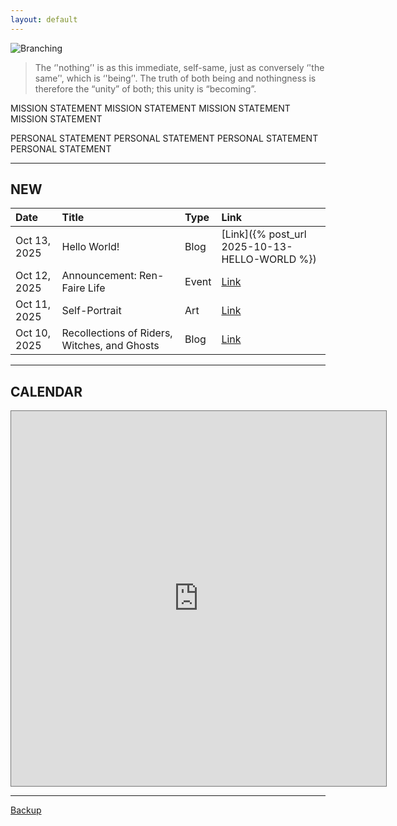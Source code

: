 ```yaml
---
layout: default
---
```


![Branching](https://trigger-sister.github.io/assets/img/logo.png)

> The ‘'nothing’' is as this immediate, self-same, just as conversely ‘'the same’', which is ‘'being’'. The truth of both being and nothingness is therefore the “unity” of both; this unity is “becoming”.

MISSION STATEMENT MISSION STATEMENT MISSION STATEMENT MISSION STATEMENT

PERSONAL STATEMENT PERSONAL STATEMENT PERSONAL STATEMENT PERSONAL STATEMENT

* * *

## NEW

| Date         | Title                                        | Type  | Link  |
|:-------------|:---------------------------------------------|:------|:------|
| Oct 13, 2025 | Hello World!                            | Blog  | [Link]({% post_url 2025-10-13-HELLO-WORLD %}) |
| Oct 12, 2025 | Announcement: Ren-Faire Life                 | Event | [Link](./WIP.html) |
| Oct 11, 2025 | Self-Portrait                                | Art   | [Link](./WIP.html) |
| Oct 10, 2025 | Recollections of Riders, Witches, and Ghosts | Blog  | [Link](./WIP.html) |

* * *

## CALENDAR

<iframe src="https://calendar.google.com/calendar/embed?height=600&wkst=1&ctz=America%2FNew_York&showNav=0&showPrint=0&mode=MONTH&src=YWxleC5vZi5ueXNzYUBnbWFpbC5jb20&src=ZW4udXNhI2hvbGlkYXlAZ3JvdXAudi5jYWxlbmRhci5nb29nbGUuY29t&color=%23039be5&color=%230b8043" style="border:solid 1px #777" width="600" height="600" frameborder="0" scrolling="no"></iframe>

* * *

[Backup](./indexBackup.html)
